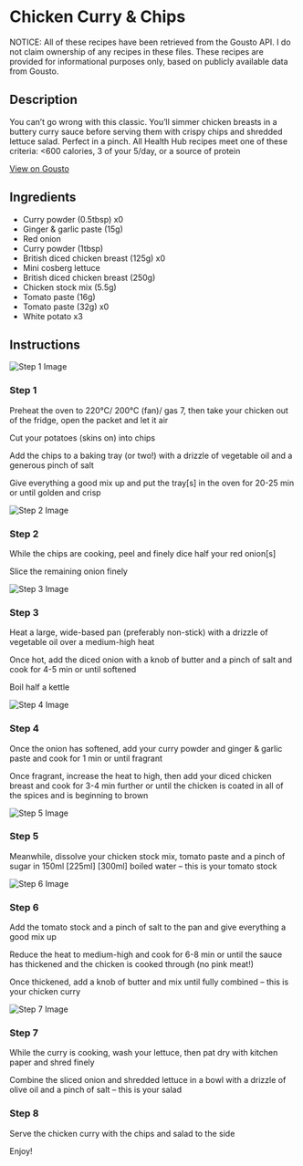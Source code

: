 # Chicken Curry & Chips

NOTICE: All of these recipes have been retrieved from the Gousto API. I do not claim ownership of any recipes in these files. These recipes are provided for informational purposes only, based on publicly available data from Gousto.

## Description

You can’t go wrong with this classic. You’ll simmer chicken breasts in a buttery curry sauce before serving them with crispy chips and shredded lettuce salad. Perfect in a pinch. All Health Hub recipes meet one of these criteria: <600 calories, 3 of your 5/day, or a source of protein


[View on Gousto](https://www.gousto.co.uk/recipes/cookbook/chicken-curry-chips)

## Ingredients

- Curry powder (0.5tbsp) x0
- Ginger & garlic paste (15g)
- Red onion
- Curry powder (1tbsp)
- British diced chicken breast (125g) x0
- Mini cosberg lettuce
- British diced chicken breast (250g)
- Chicken stock mix (5.5g)
- Tomato paste (16g)
- Tomato paste (32g) x0
- White potato x3

## Instructions

![Step 1 Image](https://production-media.gousto.co.uk/cms/recipe-step-image/Step-1-1680164304337-x200.jpg)

### Step 1

Preheat the oven to 220°C/ 200°C (fan)/ gas 7, then take your chicken out of the fridge, open the packet and let it air

Cut your potatoes (skins on) into chips

Add the chips to a baking tray (or two!) with a drizzle of vegetable oil and a generous pinch of salt

Give everything a good mix up and put the tray[s] in the oven for 20-25 min or until golden and crisp

![Step 2 Image](https://production-media.gousto.co.uk/cms/recipe-step-image/Step-2-1680164311811-x200.jpg)

### Step 2

While the chips are cooking, peel and finely dice half your red onion[s]

Slice the remaining onion finely

![Step 3 Image](https://production-media.gousto.co.uk/cms/recipe-step-image/Step-3-1680164325569-x200.jpg)

### Step 3

Heat a large, wide-based pan (preferably non-stick) with a drizzle of vegetable oil over a medium-high heat

Once hot, add the diced onion with a knob of butter and a pinch of salt and cook for 4-5 min or until softened

Boil half a kettle

![Step 4 Image](https://production-media.gousto.co.uk/cms/recipe-step-image/Step-4-1680164336793-x200.jpg)

### Step 4

Once the onion has softened, add your curry powder and ginger & garlic paste and cook for 1 min or until fragrant

Once fragrant, increase the heat to high, then add your diced chicken breast and cook for 3-4 min further or until the chicken is coated in all of the spices and is beginning to brown

![Step 5 Image](https://production-media.gousto.co.uk/cms/recipe-step-image/Step-5-1680164342570-x200.jpg)

### Step 5

Meanwhile, dissolve your chicken stock mix, tomato paste and a pinch of sugar in 150ml <span class="text-purple">[225ml]</span> <span class="text-danger">[300ml] </span>boiled water – this is your tomato stock

![Step 6 Image](https://production-media.gousto.co.uk/cms/recipe-step-image/Step-6-1680164350511-x200.jpg)

### Step 6

Add the tomato stock and a pinch of salt to the pan and give everything a good mix up

Reduce the heat to medium-high and cook for 6-8 min or until the sauce has thickened and the chicken is cooked through (no pink meat!)

Once thickened, add a knob of butter and mix until fully combined – this is your chicken curry

![Step 7 Image](https://production-media.gousto.co.uk/cms/recipe-step-image/Step-7-1680164356073-x200.jpg)

### Step 7

While the curry is cooking, wash your lettuce, then pat dry with kitchen paper and shred finely

Combine the sliced onion and shredded lettuce in a bowl with a drizzle of olive oil and a pinch of salt – this is your salad

### Step 8

Serve the chicken curry with the chips and salad to the side

Enjoy!

